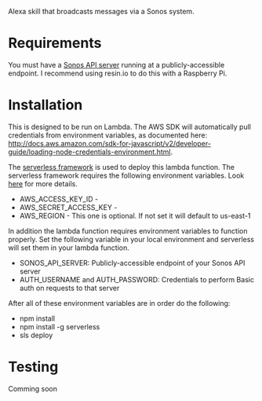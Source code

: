Alexa skill that broadcasts messages via a Sonos system.

# Requirements

You must have a [Sonos API server](https://github.com/davidmerrick/rpi-node-sonos-http-api) running at a publicly-accessible endpoint.
I recommend using resin.io to do this with a Raspberry Pi.

# Installation

This is designed to be run on Lambda.
The AWS SDK will automatically pull credentials from environment variables, as documented
here: http://docs.aws.amazon.com/sdk-for-javascript/v2/developer-guide/loading-node-credentials-environment.html.

The [serverless framework](https://serverless.com/) is used to deploy this lambda function.  The serverless framework requires the following environment variables.  Look [here](https://serverless.com/framework/docs/providers/aws/guide/credentials/ "Serverless AWS credentials documentation") for more details.

* AWS_ACCESS_KEY_ID -
* AWS_SECRET_ACCESS_KEY -
* AWS_REGION - This one is optional.  If not set it will default to us-east-1

In addition the lambda function requires environment variables to function properly.  Set the following variable in your local environment and serverless will set them in your lambda function.

* SONOS_API_SERVER: Publicly-accessible endpoint of your Sonos API server
* AUTH_USERNAME and AUTH_PASSWORD: Credentials to perform Basic auth on requests to that server

After all of these environment variables are in order do the following:
* npm install
* npm install -g serverless
* sls deploy

# Testing
Comming soon
